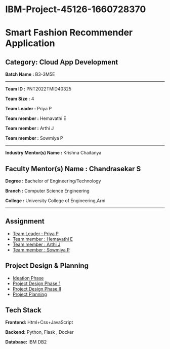     
#  IBM-Project-45126-1660728370

# Smart Fashion Recommender Application


## Category: Cloud App Development


**Batch Name :** B3-3M5E

---

**Team ID :** PNT2022TMID40325

**Team Size :** 4

**Team Leader :** Priya P

**Team member :** Hemavathi E

**Team member :** Arthi J

**Team member :** Sowmiya P

---
**Industry Mentor(s) Name :** Krishna Chaitanya

**Faculty Mentor(s) Name :** Chandrasekar S
---

**Degree	:**	
Bachelor of Engineering/Technology

**Branch	:**	
Computer Science Engineering

**College	:**	
University College of Engineering,Arni

---





## Assignment  

 - [Team Leader : Priya P](https://github.com/IBM-EPBL/IBM-Project-45126-1660728370/tree/main/Assignments/P.PRIYA)
 - [Team member : Hemavathi E](https://github.com/IBM-EPBL/IBM-Project-45126-1660728370/tree/main/Assignments/E.HEMAVATHI)
 - [Team member : Arthi J](https://github.com/IBM-EPBL/IBM-Project-45126-1660728370/tree/main/Assignments/J.ARTHI)
 - [Team member : Sowmiya P](https://github.com/IBM-EPBL/IBM-Project-45126-1660728370/tree/main/Assignments/P.SOWMIYA)


## Project Design & Planning
- [Ideation Phase](https://github.com/IBM-EPBL/IBM-Project-45126-1660728370/tree/main/Project%20Design%20%26%20%20Planning/Ideation)
- [Project Design Phase 1](https://github.com/IBM-EPBL/IBM-Project-45126-1660728370/tree/main/Project%20Design%20%26%20%20Planning/Project%20Design%20Phase%201)
- [Project Design Phase II](https://github.com/IBM-EPBL/IBM-Project-45126-1660728370/tree/main/Project%20Design%20%26%20%20Planning/Project%20Design%20Phase%20II)
- [Project Planning](https://github.com/IBM-EPBL/IBM-Project-45126-1660728370/tree/main/Project%20Design%20%26%20%20Planning/Project%20Planning)

## Tech Stack

**Frontend:** Html+Css+JavaScript

**Backend:** Python, Flask , Docker

**Database:** IBM DB2










